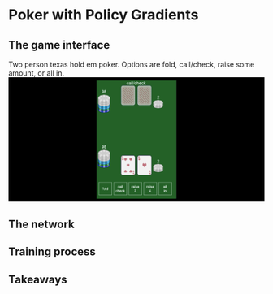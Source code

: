 # Poker with Policy Gradients

## The game interface

Two person texas hold em poker. 
Options are fold, call/check, raise some amount, or all in. 
![](images/PokerInterface.jpg)

## The network 

## Training process 

## Takeaways 